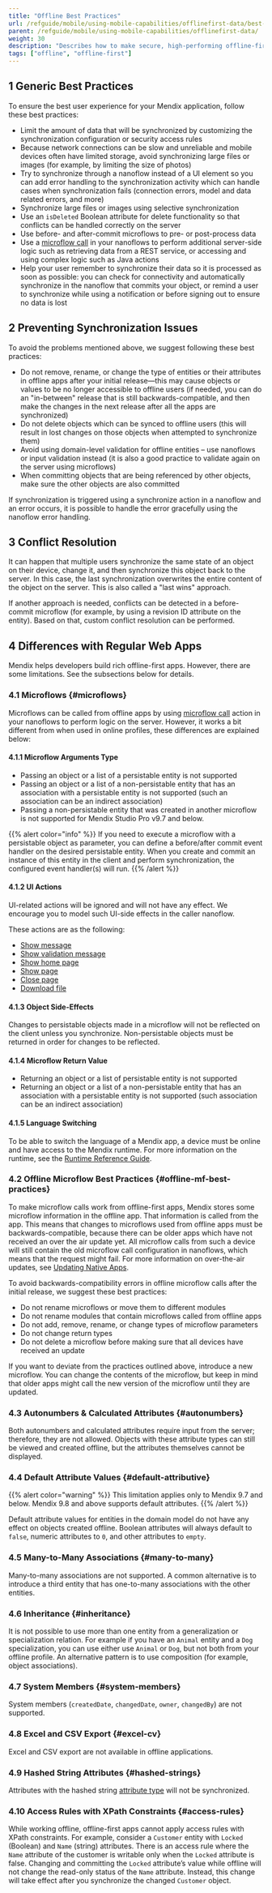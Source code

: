 ```yaml
---
title: "Offline Best Practices"
url: /refguide/mobile/using-mobile-capabilities/offlinefirst-data/best-practices/
parent: /refguide/mobile/using-mobile-capabilities/offlinefirst-data/
weight: 30
description: "Describes how to make secure, high-performing offline-first apps."
tags: ["offline", "offline-first"]
---
```


## 1 Generic Best Practices

To ensure the best user experience for your Mendix application, follow these best practices:

* Limit the amount of data that will be synchronized by customizing the synchronization configuration or security access rules
* Because network connections can be slow and unreliable and mobile devices often have limited storage, avoid synchronizing large files or images (for example, by limiting the size of photos)
* Try to synchronize through a nanoflow instead of a UI element so you can add error handling to the synchronization activity which can handle cases when synchronization fails (connection errors, model and data related errors, and more)
* Synchronize large files or images using selective synchronization
* Use an `isDeleted` Boolean attribute for delete functionality so that conflicts can be handled correctly on the server
* Use before- and after-commit microflows to pre- or post-process data
* Use a [microflow call](/refguide/microflow-call/) in your nanoflows to perform additional server-side logic such as retrieving data from a REST service, or accessing and using complex logic such as Java actions
* Help your user remember to synchronize their data so it is processed as soon as possible: you can check for connectivity and automatically synchronize in the nanoflow that commits your object, or remind a user to synchronize while using a notification or before signing out to ensure no data is lost

## 2 Preventing Synchronization Issues

To avoid the problems mentioned above, we suggest following these best practices:

* Do not remove, rename, or change the type of entities or their attributes in offline apps after your initial release—this may cause objects or values to be no longer accessible to offline users (if needed, you can do an "in-between" release that is still backwards-compatible, and then make the changes in the next release after all the apps are synchronized)
* Do not delete objects which can be synced to offline users (this will result in lost changes on those objects when attempted to synchronize them)
* Avoid using domain-level validation for offline entities – use nanoflows or input validation instead (it is also a good practice to validate again on the server using microflows)
* When committing objects that are being referenced by other objects, make sure the other objects are also committed

If synchronization is triggered using a synchronize action in a nanoflow and an error occurs, it is possible to handle the error gracefully using the nanoflow error handling.

## 3 Conflict Resolution

It can happen that multiple users synchronize the same state of an object on their device, change it, and then synchronize this object back to the server. In this case, the last synchronization overwrites the entire content of the object on the server. This is also called a "last wins" approach.

If another approach is needed, conflicts can be detected in a before-commit microflow (for example, by using a revision ID attribute on the entity). Based on that, custom conflict resolution can be performed.

## 4 Differences with Regular Web Apps

Mendix helps developers build rich offline-first apps. However, there are some limitations. See the subsections below for details.

### 4.1 Microflows {#microflows}

Microflows can be called from offline apps by using [microflow call](/refguide/microflow-call/) action in your nanoflows to perform logic on the server. However, it works a bit different from when used in online profiles, these differences are explained below:

#### 4.1.1 Microflow Arguments Type

* Passing an object or a list of a persistable entity is not supported
* Passing an object or a list of a non-persistable entity that has an association with a persistable entity is not supported (such an association can be an indirect association)
* Passing a non-persistable entity that was created in another microflow is not supported for Mendix Studio Pro v9.7 and below.

{{% alert color="info" %}}
If you need to execute a microflow with a persistable object as parameter, you can define a before/after commit event handler on the desired persistable entity. When you create and commit an instance of this entity in the client and perform synchronization, the configured event handler(s) will run. 
{{% /alert %}}
	
#### 4.1.2 UI Actions

UI-related actions will be ignored and will not have any effect. We encourage you to model such UI-side effects in the caller nanoflow.

These actions are as the following:

* [Show message](/refguide/show-message/)
* [Show validation message](/refguide/validation-feedback/)
* [Show home page](/refguide/show-home-page/)
* [Show page](/refguide/show-page/)
* [Close page](/refguide/close-page/)
* [Download file](/refguide/download-file/)

#### 4.1.3 Object Side-Effects

Changes to persistable objects made in a microflow will not be reflected on the client unless you synchronize. Non-persistable objects must be returned in order for changes to be reflected.

#### 4.1.4 Microflow Return Value

* Returning an object or a list of persistable entity is not supported
* Returning an object or a list of a non-persistable entity that has an association with a persistable entity is not supported (such association can be an indirect association)

#### 4.1.5 Language Switching

To be able to switch the language of a Mendix app, a device must be online and have access to the Mendix runtime. For more information on the runtime, see the [Runtime Reference Guide](/refguide/runtime/).

### 4.2 Offline Microflow Best Practices {#offline-mf-best-practices}

To make microflow calls work from offline-first apps, Mendix stores some microflow information in the offline app. That information is called from the app. This means that changes to microflows used from offline apps must be backwards-compatible, because there can be older apps which have not received an over the air update yet. All microflow calls from such a device will still contain the old microflow call configuration in nanoflows, which means that the request might fail. For more information on over-the-air updates, see [Updating Native Apps](/refguide/mobile/distributing-mobile-apps/overtheair-updates/).

To avoid backwards-compatibility errors in offline microflow calls after the initial release, we suggest these best practices:

* Do not rename microflows or move them to different modules
* Do not rename modules that contain microflows called from offline apps
* Do not add, remove, rename, or change types of microflow parameters
* Do not change return types
* Do not delete a microflow before making sure that all devices have received an update

If you want to deviate from the practices outlined above, introduce a new microflow. You can change the contents of the microflow, but keep in mind that older apps might call the new version of the microflow until they are updated.

### 4.3 Autonumbers & Calculated Attributes {#autonumbers}

Both autonumbers and calculated attributes require input from the server; therefore, they are not allowed. Objects with these attribute types can still be viewed and created offline, but the attributes themselves cannot be displayed.

### 4.4 Default Attribute Values {#default-attributive}

{{% alert color="warning" %}}
This limitation applies only to Mendix 9.7 and below. Mendix 9.8 and above supports default attributes.
{{% /alert %}}

Default attribute values for entities in the domain model do not have any effect on objects created offline. Boolean attributes will always default to `false`, numeric attributes to `0`, and other attributes to `empty`.

### 4.5 Many-to-Many Associations {#many-to-many}

Many-to-many associations are not supported. A common alternative is to introduce a third entity that has one-to-many associations with the other entities.

### 4.6 Inheritance {#inheritance}

It is not possible to use more than one entity from a generalization or specialization relation. For example if you have an `Animal` entity and a `Dog` specialization, you can use either use `Animal` or `Dog`, but not both from your offline profile. An alternative pattern is to use composition (for example, object associations).

### 4.7 System Members {#system-members}

System members (`createdDate`, `changedDate`, `owner`, `changedBy`) are not supported.

### 4.8 Excel and CSV Export {#excel-cv}

Excel and CSV export are not available in offline applications.

### 4.9 Hashed String Attributes {#hashed-strings}

Attributes with the hashed string [attribute type](/refguide/attributes/#type) will not be synchronized.

### 4.10 Access Rules with XPath Constraints {#access-rules}

While working offline, offline-first apps cannot apply access rules with XPath constraints. For example, consider a `Customer` entity with `Locked` (Boolean) and `Name` (string) attributes. There is an access rule where the `Name` attribute of the customer is writable only when the `Locked` attribute is false. Changing and committing the `Locked` attribute’s value while offline will not change the read-only status of the `Name` attribute. Instead, this change will take effect after you synchronize the changed `Customer` object.

